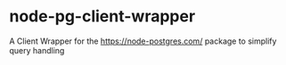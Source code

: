 # node-pg-client-wrapper
A Client Wrapper for the https://node-postgres.com/ package to simplify query handling
